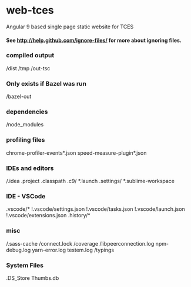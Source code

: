 # web-tces
Angular 9 based single page static website for TCES


#### See http://help.github.com/ignore-files/ for more about ignoring files.

### compiled output
/dist
/tmp
/out-tsc
### Only exists if Bazel was run
/bazel-out

### dependencies
/node_modules

### profiling files
chrome-profiler-events*.json
speed-measure-plugin*.json

### IDEs and editors
/.idea
.project
.classpath
.c9/
*.launch
.settings/
*.sublime-workspace

### IDE - VSCode
.vscode/*
!.vscode/settings.json
!.vscode/tasks.json
!.vscode/launch.json
!.vscode/extensions.json
.history/*

### misc
/.sass-cache
/connect.lock
/coverage
/libpeerconnection.log
npm-debug.log
yarn-error.log
testem.log
/typings

### System Files
.DS_Store
Thumbs.db
